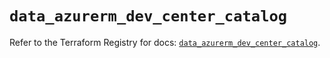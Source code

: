 # `data_azurerm_dev_center_catalog`

Refer to the Terraform Registry for docs: [`data_azurerm_dev_center_catalog`](https://registry.terraform.io/providers/hashicorp/azurerm/4.33.0/docs/data-sources/dev_center_catalog).
